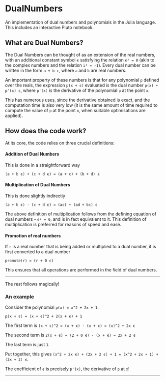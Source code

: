 # DualNumbers
An implementation of dual numbers and polynomials in the Julia language. This includes an interactive Pluto notebook.

## What are Dual Numbers?

The Dual Numbers can be thought of as an extension of the real numbers, with an additional constant symbol `ϵ` satisfying the relation `ϵ² = 0` (akin to the complex numbers and the relation `i² = -1`). Every dual number can be written in the form `a + b ϵ`, where `a` and `b` are real numbers.

An important property of these numbers is that for any polynomial `p` defined over the reals, the expression `p(x + ϵ)` evaluated is the dual number `p(x) + p'(x) ϵ`, where `p'(x)` is the derivative of the polynomial `p` at the point `x`.

This has numerous uses, since the derivative obtained is exact, and the computation time is also very low (it is the same amount of time required to compute the value of `p` at the point `x`, when suitable optimisations are applied).

## How does the code work?

At its core, the code relies on three crucial definitions:

#### Addition of Dual Numbers

This is done in a straightforward way

`(a + b ϵ) + (c + d ϵ) = (a + c) + (b + d) ϵ`

#### Multiplication of Dual Numbers

This is done slightly indirectly

`(a + b ϵ) ⋅ (c + d ϵ) = (ac) + (ad + bc) ϵ`

The above definition of multiplication follows from the defining equation of dual numbers - `ϵ² = 0`, and is in fact equivalent to it. This definition of multiplication is preferred for reasons of speed and ease.

#### Promotion of real numbers

If `r` is a real number that is being added or multiplied to a dual number, it is first converted to a dual number

`promote(r) = (r + 0 ϵ)`

This ensures that all operations are performed in the field of dual numbers.

---

The rest follows magically!

### An example

Consider the polynomial `p(x) = x^2 + 2x + 1`.

`p(x + ϵ) = (x + ϵ)^2 + 2(x + ϵ) + 1`


The first term is `(x + ϵ)^2 = (x + ϵ) ⋅ (x + ϵ) = (x)^2 + 2x ϵ`

The second term is `2(x + ϵ) = (2 + 0 ϵ) ⋅ (x + ϵ) = 2x + 2 ϵ`

The last term is just `1`.



Put together, this gives `(x^2 + 2x ϵ) + (2x + 2 ϵ) + 1 = (x^2 + 2x + 1) + (2x + 2) ϵ`.

The coefficient of `ϵ` is precisely `p'(x)`, the derivative of `p` at `x`!

---
